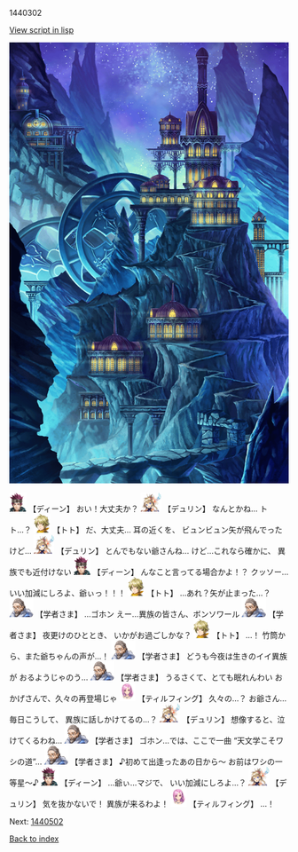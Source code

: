 1440302

[View script in lisp](../scripts/1440302.txt)

![004_observatory.png](../images/backgrounds/004_observatory.png)

<img src="../images/units/6.png" alt="6.png" height="34"/>
【ディーン】
おい！大丈夫か？

<img src="../images/units/0.png" alt="0.png" height="34"/>
【デュリン】
なんとかね…
トト…？

<img src="../images/units/4.png" alt="4.png" height="34"/>
【トト】
だ、大丈夫…
耳の近くを、
ビュンビュン矢が飛んでったけど…

<img src="../images/units/0.png" alt="0.png" height="34"/>
【デュリン】
とんでもない爺さんね…
けど…これなら確かに、
異族でも近付けない

<img src="../images/units/6.png" alt="6.png" height="34"/>
【ディーン】
んなこと言ってる場合かよ！？
クッソー…
いい加減にしろよ、爺ぃっ！！！

<img src="../images/units/4.png" alt="4.png" height="34"/>
【トト】
…あれ？矢が止まった…？

<img src="../images/units/7.png" alt="7.png" height="34"/>
【学者さま】
…ゴホン
えー…異族の皆さん、ボンソワール

<img src="../images/units/7.png" alt="7.png" height="34"/>
【学者さま】
夜更けのひととき、
いかがお過ごしかな？

<img src="../images/units/4.png" alt="4.png" height="34"/>
【トト】
…！
竹筒から、また爺ちゃんの声が…！

<img src="../images/units/7.png" alt="7.png" height="34"/>
【学者さま】
どうも今夜は生きのイイ異族が
おるようじゃのう…

<img src="../images/units/7.png" alt="7.png" height="34"/>
【学者さま】
うるさくて、とても眠れんわい
おかげさんで、久々の再登場じゃ

<img src="../images/units/101411.png" alt="101411.png" height="34"/>
【ティルフィング】
久々の…？
お爺さん…毎日こうして、
異族に話しかけてるの…？

<img src="../images/units/0.png" alt="0.png" height="34"/>
【デュリン】
想像すると、泣けてくるわね…

<img src="../images/units/7.png" alt="7.png" height="34"/>
【学者さま】
ゴホン…では、ここで一曲
“天文学こそワシの道”…

<img src="../images/units/7.png" alt="7.png" height="34"/>
【学者さま】
♪初めて出逢ったあの日から〜
お前はワシの一等星〜♪

<img src="../images/units/6.png" alt="6.png" height="34"/>
【ディーン】
…爺ぃ…マジで、
いい加減にしろよ…？

<img src="../images/units/0.png" alt="0.png" height="34"/>
【デュリン】
気を抜かないで！
異族が来るわよ！

<img src="../images/units/101411.png" alt="101411.png" height="34"/>
【ティルフィング】
…！

Next: [1440502](1440502.md)

[Back to index](index.md)
